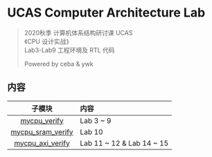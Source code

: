 # UCAS Computer Architecture Lab
> 2020秋季 计算机体系结构研讨课 UCAS  
> 《CPU 设计实战》  
> Lab3-Lab9 工程环境及 RTL 代码  
> 
> Powered by ceba & ywk

## 内容
|             子模块             | 内容          |
| :----------------------------: | :------------ |
| [mycpu_verify](https://github.com/cebarobot/UCAS-CALab-mycpu_verify) | Lab 3 ~ 9 |
| [mycpu_sram_verify](https://github.com/cebarobot/UCAS-CALab-mycpu_sram_verify) | Lab 10 |
| [mycpu_axi_verify](https://github.com/cebarobot/UCAS-CALab-mycpu_axi_verify) | Lab 11 ~ 12 & Lab 14 ~ 15 |
